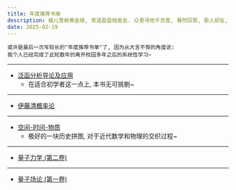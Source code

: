 ```yaml
---
title: 年度推荐书单
description: 蛾儿雪柳黄金缕, 笑语盈盈暗香去. 众里寻他千百度, 蓦然回首, 那人却在, 灯火阑珊处.
date: 2025-02-19
---
```


```
或许是最后一次写较长的"年度推荐书单"了, 因为从大言不惭的角度说:
我个人已经完成了此轮数年的离开校园多年之后的系统性学习~
```

------------------

- [泛函分析导论及应用](https://book.douban.com/subject/35941956/)
  - 在适合初学者这一点上, 本书无可挑剔~

------------------

- [伊藤清概率论](https://book.douban.com/subject/35349476/)

------------------

- [空间-时间-物质](https://book.douban.com/subject/36351918/)
  - 极好的一块历史拼图, 对于近代数学和物理的交织过程~

------------------

- [量子力学 (第二卷)](https://book.douban.com/subject/26716232/)

------------------

- [量子场论 (第一卷)](https://book.douban.com/subject/35493043/)
